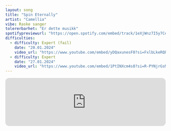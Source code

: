 ```yaml
---
layout: song
title: "Spin Eternally"
artist: "Camellia"
vibe: Raske sanger
tolererbarhet: "Er dette musikk"
spotifypreviewurl: "https://open.spotify.com/embed/track/1eXjWnz7I5y7Cek7bro07s?utm_source=generator"
difficulties:
  - difficulty: Expert (fail)
    date: "20.01.2024"
    video_url: "https://www.youtube.com/embed/yDQaxunesF0?si=FxlbLkeRQPY-KsXT"
  - difficulty: Expert
    date: "27.01.2024"
    video_url: "https://www.youtube.com/embed/1PtINXcm4s8?si=R-PYNjrGsMOd-TVC"
---
```




<iframe style="border-radius:12px" src="https://open.spotify.com/embed/track/1eXjWnz7I5y7Cek7bro07s?utm_source=generator" width="100%" height="152" frameBorder="0" allowfullscreen="" allow="autoplay; clipboard-write; encrypted-media; fullscreen; picture-in-picture" loading="lazy"></iframe>